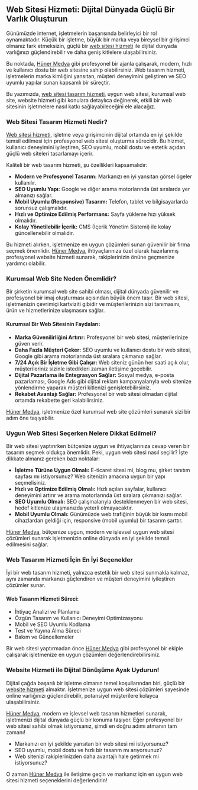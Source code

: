 <h2>Web Sitesi Hizmeti: Dijital Dünyada Güçlü Bir Varlık Oluşturun</h2>

<p>Günümüzde internet, işletmelerin başarısında belirleyici bir rol oynamaktadır. Küçük bir işletme, büyük bir marka veya bireysel bir girişimci olmanız fark etmeksizin, güçlü bir <a href="https://hunermedya.com">web sitesi hizmeti</a> ile dijital dünyada varlığınızı güçlendirebilir ve daha geniş kitlelere ulaşabilirsiniz.</p>

<p>Bu noktada, <a href="https://hunermedya.com">Hüner Medya</a> gibi profesyonel bir ajanla çalışarak, modern, hızlı ve kullanıcı dostu bir web sitesine sahip olabilirsiniz. Web tasarım hizmeti, işletmelerin marka kimliğini yansıtan, müşteri deneyimini geliştiren ve SEO uyumlu yapılar sunan kapsamlı bir süreçtir.</p>

<p>Bu yazımızda, <a href="https://hunermedya.com">web sitesi tasarım hizmeti</a>, uygun web sitesi, kurumsal web site, website hizmeti gibi konulara detaylıca değinerek, etkili bir web sitesinin işletmelere nasıl katkı sağlayabileceğini ele alacağız.</p>

<h3>Web Sitesi Tasarım Hizmeti Nedir?</h3>

<p><a href="https://hunermedya.com">Web sitesi hizmeti</a>, işletme veya girişimcinin dijital ortamda en iyi şekilde temsil edilmesi için profesyonel web sitesi oluşturma sürecidir. Bu hizmet, kullanıcı deneyimini iyileştiren, SEO uyumlu, mobil dostu ve estetik açıdan güçlü web siteleri tasarlamayı içerir.</p>

<p>Kaliteli bir web tasarım hizmeti, şu özellikleri kapsamalıdır:</p>
<ul>
  <li><strong>Modern ve Profesyonel Tasarım:</strong> Markanızı en iyi yansıtan görsel ögeler kullanılır.</li>
  <li><strong>SEO Uyumlu Yapı:</strong> Google ve diğer arama motorlarında üst sıralarda yer almanızı sağlar.</li>
  <li><strong>Mobil Uyumlu (Responsive) Tasarım:</strong> Telefon, tablet ve bilgisayarlarda sorunsuz çalışmalıdır.</li>
  <li><strong>Hızlı ve Optimize Edilmiş Performans:</strong> Sayfa yükleme hızı yüksek olmalıdır.</li>
  <li><strong>Kolay Yönetilebilir İçerik:</strong> CMS (İçerik Yönetim Sistemi) ile kolay güncellenebilir olmalıdır.</li>
</ul>

<p>Bu hizmeti alırken, işletmenize en uygun çözümleri sunan güvenilir bir firma seçmek önemlidir. <a href="https://hunermedya.com">Hüner Medya</a>, ihtiyaçlarınıza özel olarak hazırlanmış profesyonel website hizmeti sunarak, rakiplerinizin önüne geçmenize yardımcı olabilir.</p>

<h3>Kurumsal Web Site Neden Önemlidir?</h3>

<p>Bir şirketin kurumsal web site sahibi olması, dijital dünyada güvenilir ve profesyonel bir imaj oluşturması açısından büyük önem taşır. Bir web sitesi, işletmenizin çevrimiçi kartviziti gibidir ve müşterilerinizin sizi tanımasını, ürün ve hizmetlerinize ulaşmasını sağlar.</p>

<h4>Kurumsal Bir Web Sitesinin Faydaları:</h4>
<ul>
  <li><strong>Marka Güvenilirliğini Artırır:</strong> Profesyonel bir web sitesi, müşterilerinize güven verir.</li>
  <li><strong>Daha Fazla Müşteri Çeker:</strong> SEO uyumlu ve kullanıcı dostu bir web sitesi, Google gibi arama motorlarında üst sıralara çıkmanızı sağlar.</li>
  <li><strong>7/24 Açık Bir İşletme Gibi Çalışır:</strong> Web siteniz günün her saati açık olur, müşterileriniz sizinle istedikleri zaman iletişime geçebilir.</li>
  <li><strong>Dijital Pazarlama ile Entegrasyon Sağlar:</strong> Sosyal medya, e-posta pazarlaması, Google Ads gibi dijital reklam kampanyalarıyla web sitenize yönlendirme yaparak müşteri kitlenizi genişletebilirsiniz.</li>
  <li><strong>Rekabet Avantajı Sağlar:</strong> Profesyonel bir web sitesi olmadan dijital ortamda rekabette geri kalabilirsiniz.</li>
</ul>

<p><a href="https://hunermedya.com">Hüner Medya</a>, işletmenize özel kurumsal web site çözümleri sunarak sizi bir adım öne taşıyabilir.</p>

<h3>Uygun Web Sitesi Seçerken Nelere Dikkat Edilmeli?</h3>

<p>Bir web sitesi yaptırırken bütçenize uygun ve ihtiyaçlarınıza cevap veren bir tasarım seçmek oldukça önemlidir. Peki, uygun web sitesi nasıl seçilir? İşte dikkate almanız gereken bazı noktalar:</p>
<ul>
  <li><strong>İşletme Türüne Uygun Olmalı:</strong> E-ticaret sitesi mi, blog mu, şirket tanıtım sayfası mı istiyorsunuz? Web sitenizin amacına uygun bir yapı seçmelisiniz.</li>
  <li><strong>Hızlı ve Optimize Edilmiş Olmalı:</strong> Hızlı açılan sayfalar, kullanıcı deneyimini artırır ve arama motorlarında üst sıralara çıkmanızı sağlar.</li>
  <li><strong>SEO Uyumlu Olmalı:</strong> SEO çalışmalarıyla desteklenmeyen bir web sitesi, hedef kitlenize ulaşmanızda yeterli olmayacaktır.</li>
  <li><strong>Mobil Uyumlu Olmalı:</strong> Günümüzde web trafiğinin büyük bir kısmı mobil cihazlardan geldiği için, responsive (mobil uyumlu) bir tasarım şarttır.</li>
</ul>

<p><a href="https://hunermedya.com">Hüner Medya</a>, bütçenize uygun, modern ve işlevsel uygun web sitesi çözümleri sunarak işletmenizin online dünyada en iyi şekilde temsil edilmesini sağlar.</p>

<h3>Web Tasarım Hizmeti İçin En İyi Seçenekler</h3>

<p>İyi bir web tasarım hizmeti, yalnızca estetik bir web sitesi sunmakla kalmaz, aynı zamanda markanızı güçlendiren ve müşteri deneyimini iyileştiren çözümler sunar.</p>

<h4>Web Tasarım Hizmeti Süreci:</h4>
<ul>
  <li>İhtiyaç Analizi ve Planlama</li>
  <li>Özgün Tasarım ve Kullanıcı Deneyimi Optimizasyonu</li>
  <li>Mobil ve SEO Uyumlu Kodlama</li>
  <li>Test ve Yayına Alma Süreci</li>
  <li>Bakım ve Güncellemeler</li>
</ul>

<p>Bir web sitesi yaptırmadan önce <a href="https://hunermedya.com">Hüner Medya</a> gibi profesyonel bir ekiple çalışarak işletmenize en uygun çözümleri değerlendirebilirsiniz.</p>

<h3>Website Hizmeti ile Dijital Dönüşüme Ayak Uydurun!</h3>

<p>Dijital çağda başarılı bir işletme olmanın temel koşullarından biri, güçlü bir <a href="https://hunermedya.com">website hizmeti</a> almaktır. İşletmenize uygun web sitesi çözümleri sayesinde online varlığınızı güçlendirebilir, potansiyel müşterilere kolayca ulaşabilirsiniz.</p>

<p><a href="https://hunermedya.com">Hüner Medya</a>, modern ve işlevsel web tasarım hizmetleri sunarak, işletmenizi dijital dünyada güçlü bir konuma taşıyor. Eğer profesyonel bir web sitesi sahibi olmak istiyorsanız, şimdi en doğru adımı atmanın tam zamanı!</p>

<ul>
  <li>Markanızı en iyi şekilde yansıtan bir web sitesi mi istiyorsunuz?</li>
  <li>SEO uyumlu, mobil dostu ve hızlı bir tasarım mı arıyorsunuz?</li>
  <li>Web sitenizi rakiplerinizden daha avantajlı hale getirmek mi istiyorsunuz?</li>
</ul>

<p>O zaman <a href="https://hunermedya.com">Hüner Medya</a> ile iletişime geçin ve markanız için en uygun web sitesi hizmeti seçeneklerini değerlendirin!</p>
